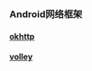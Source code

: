 ### Android网络框架
#### [okhttp](https://github.com/ningbaoqi/ComputerNetWork/blob/master/README-okhttp.md)
#### [volley](https://github.com/ningbaoqi/ComputerNetWork/blob/master/README-vollery.md)

